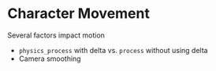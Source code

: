 # Character Movement


Several factors impact motion

* `physics_process` with delta vs. `process` without using delta
* Camera smoothing



